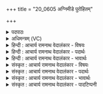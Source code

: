 +++
title = "20_0605 अग्निमीडे पुरोहितम्"

+++
<details><summary>पदपाठः</summary>

अ꣣ग्नि꣢म्। ई꣣डे। पुरो꣡हि꣢तम्। पु꣣रः꣢। हि꣣तम्। यज्ञ꣡स्य꣢। दे꣣व꣢म्। ऋ꣣त्वि꣡ज꣢म्। हो꣡ता꣢꣯रम्। रत्नधा꣡त꣢मम्। र꣣त्न। धा꣡त꣢꣯मम्। ६०५।
</details>

<details><summary>अधिमन्त्रम् (VC)</summary>

- अग्निः
- मधुच्छन्दा वैश्वामित्रः
- गायत्री
- षड्जः
- आरण्यं काण्डम्
</details>

<details><summary>हिन्दी : आचार्य रामनाथ वेदालंकार - विषयः</summary>

अगले तीन मन्त्रों का अग्नि देवता है। इस मन्त्र में परमात्मा की स्तुति का विषय है।
</details>

<details><summary>हिन्दी : आचार्य रामनाथ वेदालंकार - पदार्थः</summary>

पदार्थान्वयभाषाः -  मैं (पुरोहितम्) जो ध्यानावस्था में सामने स्थित रहता है ऐसे, (यज्ञस्य) देवपूजा, संगतिकरण और दानरूप यज्ञ के (देवम्) प्रकाशक, (ऋत्विजम्) ग्रीष्म, वर्षा आदि सब ऋतुओं को संगत करनेवाले, अथवा प्रत्येक ऋतु में पूजा करने योग्य, (होतारम्) सुख आदि के देनेवाले, (रत्नधातमम्) सद्गुणरूप तथा सोना, चाँदी, हीरे आदि रूप रत्नों के अतिशय दानी (अग्निम्) अग्नि के समान प्रकाशमान, प्रकाशक, मलिनता के दाहक, अग्रनायक परमात्मा की (ईडे) पूजा करता हूँ ॥४॥
</details>

<details><summary>हिन्दी : आचार्य रामनाथ वेदालंकार - भावार्थः</summary>

भावार्थभाषाः -  परमेश्वर की पूजा के लिए कोई एक ही ऋतु नहीं है, प्रत्युत उसकी सदा सर्वत्र सबको पूजा करनी चाहिए और उससे प्रेरणा तथा बल प्राप्त कर यज्ञ आदि में प्रवृत्त होना चाहिए ॥४॥
</details>

<details><summary>संस्कृत : आचार्य रामनाथ वेदालंकार - विषयः</summary>

अथ तिसृणामग्निर्देवता। परमात्मस्तवनविषयमाह।
</details>

<details><summary>संस्कृत : आचार्य रामनाथ वेदालंकार - पदार्थः</summary>

पदार्थान्वयभाषाः -  अहम् (पुरोहितम्) ध्यानावस्थायां समक्षं निहितम्, (यज्ञस्य) देवपूजासंगतिकरणदानात्मकस्य यागस्य (देवम्) प्रकाशकम्, (ऋत्विजम्) सर्वान् ऋतून् ग्रीष्मवर्षादीन् यजते संगमयतीति तम्, ऋतौ ऋतौ इज्यते पूज्यते यः तं वा। अत्र ऋतु शब्द उपपदे यजेः ‘ऋत्विग्दधृक्०’ अ० ३।२।५९ इति क्विन् प्रत्ययो निपात्यते। (होतारम्) दातारम्। जुहोति ददाति सुखादिकं यः स होता (तम्)। हु दानादनयोः। (रत्नधातमम्) सद्गुणरूपाणां सुवर्णरजतहीरकादिरूपाणां वा रत्नानां दातृतमम् (अग्निम्) अग्निवत् प्रकाशमानं प्रकाशकं२ मालिन्यदाहकम् अग्रनायकं परमात्मानम् (ईडे) पूजयामि ॥४॥ यास्काचार्य इमामृचमेवं व्याचष्टे—‘अग्निम् ईडे अग्निं याचामि। ईडिरध्येषणाकर्मा पूजाकर्मा वा। पुरोहितो व्याख्यातो यज्ञश्च। [पुरोहितः पुन एनं दधति। निरु० २।१२। यज्ञः कस्मात् ? प्रख्यातं यजतिकर्मेति नैरुक्ताः। याच्यो भवतीति वा। यजुरुन्नो भवतीति वा। बहुकृष्णाजिन इत्यौपमन्यवः। यजूंष्येनं नयन्तीति वा। निरु० ३।१९।] देवो दानाद्वा दीपनाद्वा द्योतनाद्वा द्युस्थानो भवतीति वा। यो देवः सा देवता। होतारं ह्वातारम्, जुहोतेर्होतेत्यौर्णवाभः। रत्नधातमं रमणीयानां धनानां दातृतमम्। निरु० ७।१५। ऋत्विक् शब्दं च स एवं निर्वक्ति—“ऋत्विक् कस्मात् ? ईरणः, ऋग्यष्टा भवतीति शाकपूणिः। ऋतुयाजी भवतीति वा।” निरु० ३।१९ ॥
</details>

<details><summary>संस्कृत : आचार्य रामनाथ वेदालंकार - भावार्थः</summary>

भावार्थभाषाः -  परमेश्वरपूजनाय न कोऽप्येक एव ऋतुः, प्रत्युत स सदा सर्वत्र सर्वैराराधनीयस्तत्सकाशात् प्रेरणां बलं च प्राप्य यज्ञादिषु प्रवृत्तिर्विधेया ॥४॥
</details>

<details><summary>संस्कृत : आचार्य रामनाथ वेदालंकार - पादटिप्पनी</summary>

टिप्पणी:   १. ऋ० १।१।१। २. ऋग्भाष्ये दयानन्दर्षिर्मन्त्रमिमं परमेश्वरपक्षे शिल्पाग्निपक्षे च व्याख्यातवान्।
</details>
